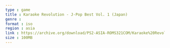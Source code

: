 ```yaml
---
type : game
title : Karaoke Revolution - J-Pop Best Vol. 1 (Japan)
genre : 
format : iso
region : asia
link : https://archive.org/download/PS2-ASIA-ROMS321COM/Karaoke%20Revolution%20-%20J-Pop%20Best%20Vol.%201%20%28Japan%29.7z
size : 100MB
---
```

